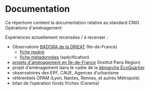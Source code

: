 
# Documentation 

Ce répertoire contient la documentation relative au standard CNIG Opérations d'aménagement


Expériences actuellement recensées / à recenser :
- Observatoire [BADORA de la DRIEAT](https://www.drieat.ile-de-france.developpement-durable.gouv.fr/badora-la-base-de-donnees-regionale-de-l-a12376.html) (Ile-de-France)
  - [fiche repère](https://github.com/cnigfr/operations-amenagement/blob/main/documentation/230308_BADORA_Fiche_repere_v1-4-2.pdf)
  - [fiche métadonnées](https://github.com/cnigfr/operations-amenagement/blob/main/documentation/190614_BADORA_Fiche_metadonnees_v1.pdf) (spécification)
- [projets d'aménagement en Île-de-France](https://www.institutparisregion.fr/uploads/ExportData/projets_amenagement.html) (Institut Paris Région)
- projet d’aménagement dans le cadre de la [démarche ÉcoQuartier](http://www.ecoquartiers.logement.gouv.fr/)
- observatoires des EPF, CAUE, Agences d’urbanisme
- référentiels OPAM (Lyon, Nantes, Rennes, et autres Métropole)
- bilan de l’opération fonds friches (Cerema)
